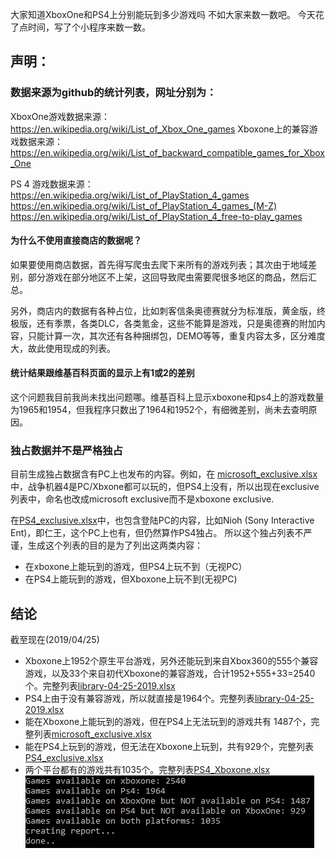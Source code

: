 大家知道XboxOne和PS4上分别能玩到多少游戏吗
不如大家来数一数吧。
今天花了点时间，写了个小程序来数一数。

## 声明：
### 数据来源为github的统计列表，网址分别为：

XboxOne游戏数据来源：
https://en.wikipedia.org/wiki/List_of_Xbox_One_games
Xboxone上的兼容游戏数据来源：
https://en.wikipedia.org/wiki/List_of_backward_compatible_games_for_Xbox_One

PS 4 游戏数据来源：
https://en.wikipedia.org/wiki/List_of_PlayStation_4_games
https://en.wikipedia.org/wiki/List_of_PlayStation_4_games_(M-Z)
https://en.wikipedia.org/wiki/List_of_PlayStation_4_free-to-play_games

#### 为什么不使用直接商店的数据呢？
如果要使用商店数据，首先得写爬虫去爬下来所有的游戏列表；其次由于地域差别，部分游戏在部分地区不上架，这回导致爬虫需要爬很多地区的商品，然后汇总。

另外，商店内的数据有各种占位，比如刺客信条奥德赛就分为标准版，黄金版，终极版，还有季票，各类DLC，各类氪金，这些不能算是游戏，只是奥德赛的附加内容，只能计算一次，其次还有各种捆绑包，DEMO等等，重复内容太多，区分难度大，故此使用现成的列表。

#### 统计结果跟维基百科页面的显示上有1或2的差别
这个问题我目前我尚未找出问题哪。维基百科上显示xboxone和ps4上的游戏数量为1965和1954，但我程序只数出了1964和1952个，有细微差别，尚未去查明原因。

### 独占数据并不是严格独占
目前生成独占数据含有PC上也发布的内容。例如，在 [microsoft_exclusive.xlsx](microsoft_exclusive.xlsx)中，战争机器4是PC/Xbxone都可以玩的，但PS4上没有，所以出现在exclusive列表中，命名也改成microsoft exclusive而不是xboxone exclusive.

在[PS4_exclusive.xlsx](PS4_exclusive.xlsx)中，也包含登陆PC的内容，比如Nioh	(Sony Interactive Ent)，即仁王，这个PC上也有，但仍然算作PS4独占。
所以这个独占列表不严谨，生成这个列表的目的是为了列出这两类内容：
* 在xboxone上能玩到的游戏，但PS4上玩不到（无视PC）
* 在PS4上能玩到的游戏，但Xboxone上玩不到(无视PC)

## 结论
截至现在(2019/04/25)
* Xboxone上1952个原生平台游戏，另外还能玩到来自Xbox360的555个兼容游戏，以及33个来自初代Xboxone的兼容游戏，合计1952+555+33=2540个。完整列表[library-04-25-2019.xlsx](library-04-25-2019.xlsx)
* PS4上由于没有兼容游戏，所以就直接是1964个。完整列表[library-04-25-2019.xlsx](library-04-25-2019.xlsx)
* 能在Xboxone上能玩到的游戏，但在PS4上无法玩到的游戏共有 1487个，完整列表[microsoft_exclusive.xlsx](microsoft_exclusive.xlsx)
* 能在PS4上玩到的游戏，但无法在Xboxone上玩到，共有929个，完整列表[PS4_exclusive.xlsx](PS4_exclusive.xlsx)
* 两个平台都有的游戏共有1035个。完整列表[PS4_Xboxone.xlsx](PS4_Xboxone.xlsx)
![screenshot](screenshot.png "screenshot")
